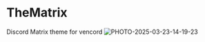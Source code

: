 # TheMatrix
Discord Matrix theme for vencord
![PHOTO-2025-03-23-14-19-23](https://github.com/user-attachments/assets/efd11394-b706-45ad-ab4b-7c159703ed5b)
